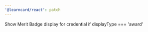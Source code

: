 ```yaml
---
'@learncard/react': patch
---
```


Show Merit Badge display for credential if displayType === 'award'
